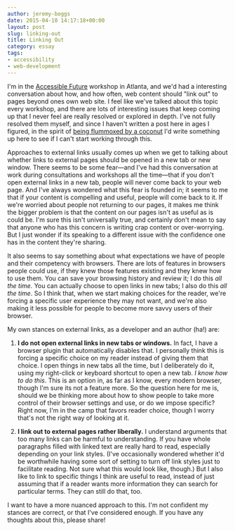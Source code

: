 ```yaml
---
author: jeremy-boggs
date: 2015-04-10 14:17:18+00:00
layout: post
slug: linking-out
title: Linking Out
category: essay
tags:
- accessibility
- web-development
---
```


I'm in the [Accessible Future](http://accessiblefuture.org) workshop in Atlanta, and we'd had a interesting conversation about how, and how often, web content should "link out" to pages beyond ones own web site. I feel like we've talked about this topic every workshop, and there are lots of interesting issues that keep coming up that I never feel are really resolved or explored in depth. I've not fully resolved them myself, and since I haven't written a post here in ages I figured, in the spirit of [being flummoxed by a coconut](http://scholarslab.org/digital-humanities/monkey-mind/) I'd write something up here to see if I can't start working through this.

Approaches to external links usually comes up when we get to talking about whether links to external pages should be opened in a new tab or new window. There seems to be some fear&mdash;and I've had this conversation at work during consultations and workshops all the time&mdash;that if you don't open external links in a new tab, people will never come back to your web page. And I've always wondered what this fear is founded in; it seems to me that if your content is compelling and useful, people will come back to it. If we're worried about people not returning to our pages, it makes me think the bigger problem is that the content on our pages isn't as useful as is could be. I'm sure this isn't universally true, and certainly don't mean to say that anyone who has this concern is writing crap content or over-worrying. But I just wonder if its speaking to a different issue with the confidence one has in the content they're sharing.

It also seems to say something about what expectations we have of people and their competency with browsers. There are lots of features in browsers people could use, if they knew those features existing and they knew how to use them. You can save your browsing history and review it; I do this _all the time._ You can actually choose to open links in new tabs; I also do this _all the time_. So I think that, when we start making choices for the reader, we're forcing a specific user experience they may not want, and we're also making it less possible for people to become more savvy users of their browser.

My own stances on external links, as a developer and an author (ha!) are:



	
  1. **I do not open external links in new tabs or windows.** In fact, I have a browser plugin that automatically disables that. I personally think this is forcing a specific choice on my reader instead of giving them that choice. I open things in new tabs all the time, but I deliberately do it, using my right-click or keyboard shortcut to open a new tab. _I know how to do this_. This is an option in, as far as I know, every modern browser, though I'm sure its not a feature more. So the question here for me is, should we be thinking more about how to show people to take more control of their browser settings and use, or do we impose specific? Right now, I'm in the camp that favors reader choice, though I worry that's not the right way of looking at it.

	
  2. **I link out to external pages rather liberally.** I understand arguments that too many links can be harmful to understanding. If you have whole paragraphs filled with linked text are really hard to read, especially depending on your link styles. (I've occasionally wondered whether it'd be worthwhile having some sort of setting to turn off link styles just to facilitate reading. Not sure what this would look like, though.) But I also like to link to specific things I think are useful to read, instead of just assuming that if a reader wants more information they can search for particular terms. They can still do that, too.


I want to have a more nuanced approach to this. I'm not confident my stances are correct, or that I've considered enough. If you have any thoughts about this, please share!
